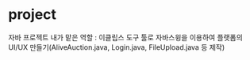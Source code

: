 # project
자바 프로젝트
내가 맡은 역할 : 이클립스 도구 툴로 자바스윙을 이용하여 플랫폼의 UI/UX 만들기(AliveAuction.java, Login.java, FileUpload.java 등 제작)
